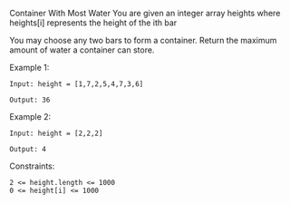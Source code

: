 Container With Most Water
You are given an integer array heights where heights[i] represents the height of the ith bar


You may choose any two bars to form a container. Return the maximum amount of water a container can store.


Example 1:

````
Input: height = [1,7,2,5,4,7,3,6]

Output: 36

````
Example 2:

````
Input: height = [2,2,2]

Output: 4
````

Constraints:
````
2 <= height.length <= 1000
0 <= height[i] <= 1000
````